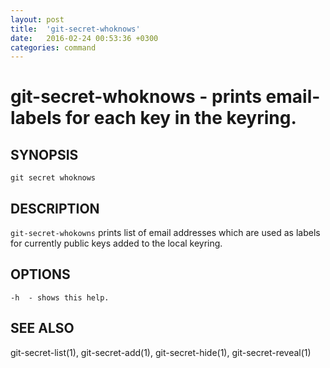 ```yaml
---
layout: post
title:  'git-secret-whoknows'
date:   2016-02-24 00:53:36 +0300
categories: command
---
```

git-secret-whoknows - prints email-labels for each key in the keyring.
======================================================================

## SYNOPSIS

    git secret whoknows


## DESCRIPTION
`git-secret-whokowns` prints list of email addresses which are used as labels for currently public keys added to the local keyring.


## OPTIONS

    -h  - shows this help.


## SEE ALSO

git-secret-list(1), git-secret-add(1), git-secret-hide(1), git-secret-reveal(1)
